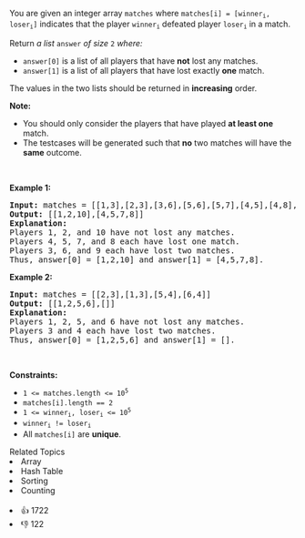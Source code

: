<p>You are given an integer array <code>matches</code> where <code>matches[i] = [winner<sub>i</sub>, loser<sub>i</sub>]</code> indicates that the player <code>winner<sub>i</sub></code> defeated player <code>loser<sub>i</sub></code> in a match.</p>

<p>Return <em>a list </em><code>answer</code><em> of size </em><code>2</code><em> where:</em></p>

<ul> 
 <li><code>answer[0]</code> is a list of all players that have <strong>not</strong> lost any matches.</li> 
 <li><code>answer[1]</code> is a list of all players that have lost exactly <strong>one</strong> match.</li> 
</ul>

<p>The values in the two lists should be returned in <strong>increasing</strong> order.</p>

<p><strong>Note:</strong></p>

<ul> 
 <li>You should only consider the players that have played <strong>at least one</strong> match.</li> 
 <li>The testcases will be generated such that <strong>no</strong> two matches will have the <strong>same</strong> outcome.</li> 
</ul>

<p>&nbsp;</p> 
<p><strong class="example">Example 1:</strong></p>

<pre>
<strong>Input:</strong> matches = [[1,3],[2,3],[3,6],[5,6],[5,7],[4,5],[4,8],[4,9],[10,4],[10,9]]
<strong>Output:</strong> [[1,2,10],[4,5,7,8]]
<strong>Explanation:</strong>
Players 1, 2, and 10 have not lost any matches.
Players 4, 5, 7, and 8 each have lost one match.
Players 3, 6, and 9 each have lost two matches.
Thus, answer[0] = [1,2,10] and answer[1] = [4,5,7,8].
</pre>

<p><strong class="example">Example 2:</strong></p>

<pre>
<strong>Input:</strong> matches = [[2,3],[1,3],[5,4],[6,4]]
<strong>Output:</strong> [[1,2,5,6],[]]
<strong>Explanation:</strong>
Players 1, 2, 5, and 6 have not lost any matches.
Players 3 and 4 each have lost two matches.
Thus, answer[0] = [1,2,5,6] and answer[1] = [].
</pre>

<p>&nbsp;</p> 
<p><strong>Constraints:</strong></p>

<ul> 
 <li><code>1 &lt;= matches.length &lt;= 10<sup>5</sup></code></li> 
 <li><code>matches[i].length == 2</code></li> 
 <li><code>1 &lt;= winner<sub>i</sub>, loser<sub>i</sub> &lt;= 10<sup>5</sup></code></li> 
 <li><code>winner<sub>i</sub> != loser<sub>i</sub></code></li> 
 <li>All <code>matches[i]</code> are <strong>unique</strong>.</li> 
</ul>

<div><div>Related Topics</div><div><li>Array</li><li>Hash Table</li><li>Sorting</li><li>Counting</li></div></div><br><div><li>👍 1722</li><li>👎 122</li></div>